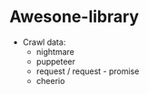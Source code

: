 # Awesone-library
- Crawl data:
  + nightmare
  + puppeteer
  + request / request - promise
  + cheerio
